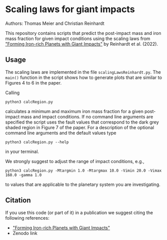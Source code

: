 # Scaling laws for giant impacts
Authors: Thomas Meier and Christian Reinhardt

This repository contains scripts that predict the post-impact mass and iron mass fraction for given impact conditions using the scaling laws from ["Forming Iron-rich Planets with Giant Impacts"](https://arxiv.org/abs/2204.04925) by Reinhardt et al. (2022).

## Usage
The scaling laws are implemented in the file `scalingLawsReinhardt.py`. The ```main()``` function in the script shows how to generate plots that are similar to Figures 4 to 6 in the paper.

Calling 
```
python3 calcRegion.py
```
calculates a minimum and maximum iron mass fraction for a given post-impact mass and impact conditions. If no command line arguments are specified the script uses the fault values that correspond to the dark grey shaded region in Figure 7 of the paper. For a description of the optional command line arguments and the default values type
```
python3 calcRegion.py --help
```
in your terminal. 

We strongly suggest to adjust the range of impact conditions, e.g.,
```
python3 calcRegion.py -Mtargmin 1.0 -Mtargmax 10.0 -Vimin 20.0 -Vimax 160.0 -gamma 1.0
```
to values that are applicable to the planetary system you are investigating.

## Citation
If you use this code (or part of it) in a publication we suggest citing the following references:

- ["Forming Iron-rich Planets with Giant Impacts"](https://arxiv.org/abs/2204.04925)
- Zenodo link





